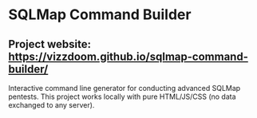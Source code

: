 # SQLMap Command Builder

## Project website: https://vizzdoom.github.io/sqlmap-command-builder/

Interactive command line generator for conducting advanced SQLMap pentests.
This project works locally with pure HTML/JS/CSS (no data exchanged to any server).